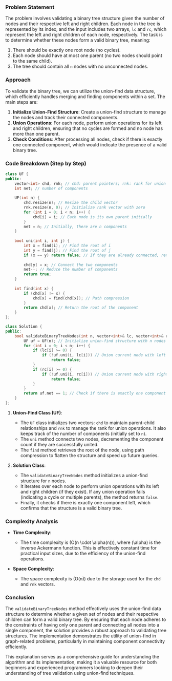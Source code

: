 
### Problem Statement
The problem involves validating a binary tree structure given the number of nodes and their respective left and right children. Each node in the tree is represented by its index, and the input includes two arrays, `lc` and `rc`, which represent the left and right children of each node, respectively. The task is to determine whether these nodes form a valid binary tree, meaning:
1. There should be exactly one root node (no cycles).
2. Each node should have at most one parent (no two nodes should point to the same child).
3. The tree should contain all `n` nodes with no unconnected nodes.

### Approach
To validate the binary tree, we can utilize the union-find data structure, which efficiently handles merging and finding components within a set. The main steps are:
1. **Initialize Union-Find Structure**: Create a union-find structure to manage the nodes and track their connected components.
2. **Union Operations**: For each node, perform union operations for its left and right children, ensuring that no cycles are formed and no node has more than one parent.
3. **Check Conditions**: After processing all nodes, check if there is exactly one connected component, which would indicate the presence of a valid binary tree.

### Code Breakdown (Step by Step)

```cpp
class UF {
public:
    vector<int> chd, rnk; // chd: parent pointers; rnk: rank for union by rank
    int net; // number of components
    
    UF(int n) {
        chd.resize(n); // Resize the child vector
        rnk.resize(n, 0); // Initialize rank vector with zero
        for (int i = 0; i < n; i++) {
            chd[i] = i; // Each node is its own parent initially
        }
        net = n; // Initially, there are n components
    }
    
    bool uni(int i, int j) {
        int x = find(i); // Find the root of i
        int y = find(j); // Find the root of j
        if (x == y) return false; // If they are already connected, return false
        
        chd[y] = x; // Connect the two components
        net--; // Reduce the number of components
        return true;
    }
    
    int find(int x) {
        if (chd[x] != x) {
            chd[x] = find(chd[x]); // Path compression
        }
        return chd[x]; // Return the root of the component
    }
};

class Solution {
public:
    bool validateBinaryTreeNodes(int n, vector<int>& lc, vector<int>& rc) {
        UF uf = UF(n); // Initialize union-find structure with n nodes
        for (int i = 0; i < n; i++) {
            if (lc[i] >= 0) {
                if (!uf.uni(i, lc[i])) // Union current node with left child
                    return false; 
            }
            if (rc[i] >= 0) {
                if (!uf.uni(i, rc[i])) // Union current node with right child
                    return false; 
            }
        }
        return uf.net == 1; // Check if there is exactly one component
    }
};
```

1. **Union-Find Class (UF)**:
   - The `UF` class initializes two vectors: `chd` to maintain parent-child relationships and `rnk` to manage the rank for union operations. It also keeps track of the number of components (initially set to `n`).
   - The `uni` method connects two nodes, decrementing the component count if they are successfully united.
   - The `find` method retrieves the root of the node, using path compression to flatten the structure and speed up future queries.

2. **Solution Class**:
   - The `validateBinaryTreeNodes` method initializes a union-find structure for `n` nodes.
   - It iterates over each node to perform union operations with its left and right children (if they exist). If any union operation fails (indicating a cycle or multiple parents), the method returns `false`.
   - Finally, it checks if there is exactly one component left, which confirms that the structure is a valid binary tree.

### Complexity Analysis
- **Time Complexity**:
  - The time complexity is \(O(n \cdot \alpha(n))\), where \(\alpha\) is the inverse Ackermann function. This is effectively constant time for practical input sizes, due to the efficiency of the union-find operations.
  
- **Space Complexity**:
  - The space complexity is \(O(n)\) due to the storage used for the `chd` and `rnk` vectors.

### Conclusion
The `validateBinaryTreeNodes` method effectively uses the union-find data structure to determine whether a given set of nodes and their respective children can form a valid binary tree. By ensuring that each node adheres to the constraints of having only one parent and connecting all nodes into a single component, the solution provides a robust approach to validating tree structures. The implementation demonstrates the utility of union-find in graph-related problems, particularly in maintaining component connectivity efficiently.

This explanation serves as a comprehensive guide for understanding the algorithm and its implementation, making it a valuable resource for both beginners and experienced programmers looking to deepen their understanding of tree validation using union-find techniques.
